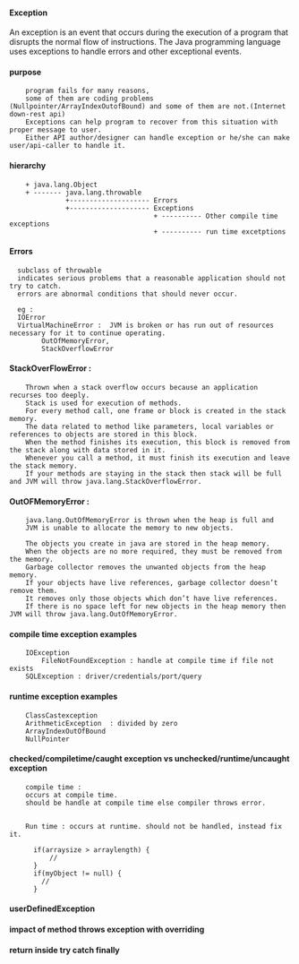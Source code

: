 #### Exception

An exception is an event that occurs during the execution of a program that disrupts the normal flow of instructions.
The Java programming language uses exceptions to handle errors and other exceptional events.

#### purpose

        program fails for many reasons, 
        some of them are coding problems (Nullpointer/ArrayIndexOutofBound) and some of them are not.(Internet down-rest api)
        Exceptions can help program to recover from this situation with proper message to user.
        Either API author/designer can handle exception or he/she can make user/api-caller to handle it.

#### hierarchy

        + java.lang.Object
        + ------- java.lang.throwable
                  +-------------------- Errors
                  +-------------------- Exceptions
                                        + ---------- Other compile time exceptions
                                        + ---------- run time excetptions


#### Errors

      subclass of throwable
      indicates serious problems that a reasonable application should not try to catch. 
      errors are abnormal conditions that should never occur.
      
      eg : 
      IOError
      VirtualMachineError :  JVM is broken or has run out of resources necessary for it to continue operating.
            OutOfMemoryError, 
            StackOverflowError


#### StackOverFlowError :

        Thrown when a stack overflow occurs because an application recurses too deeply.
        Stack is used for execution of methods. 
        For every method call, one frame or block is created in the stack memory. 
        The data related to method like parameters, local variables or references to objects are stored in this block. 
        When the method finishes its execution, this block is removed from the stack along with data stored in it.
        Whenever you call a method, it must finish its execution and leave the stack memory. 
        If your methods are staying in the stack then stack will be full and JVM will throw java.lang.StackOverflowError.

#### OutOFMemoryError : 

        java.lang.OutOfMemoryError is thrown when the heap is full and 
        JVM is unable to allocate the memory to new objects.

        The objects you create in java are stored in the heap memory. 
        When the objects are no more required, they must be removed from the memory. 
        Garbage collector removes the unwanted objects from the heap memory. 
        If your objects have live references, garbage collector doesn’t remove them. 
        It removes only those objects which don’t have live references.
        If there is no space left for new objects in the heap memory then JVM will throw java.lang.OutOfMemoryError.


#### compile time exception examples

        IOException
            FileNotFoundException : handle at compile time if file not exists
        SQLException : driver/credentials/port/query
        

#### runtime exception examples

        ClassCastexception
        ArithmeticException  : divided by zero
        ArrayIndexOutOfBound
        NullPointer

#### checked/compiletime/caught exception vs unchecked/runtime/uncaught exception

        compile time : 
        occurs at compile time.
        should be handle at compile time else compiler throws error.
        
        
        Run time : occurs at runtime. should not be handled, instead fix it.
        
          if(arraysize > arraylength) {
              //
          }
          if(myObject != null) {
            //
          }


#### userDefinedException

#### impact of method throws exception with overriding

#### return inside try catch finally
